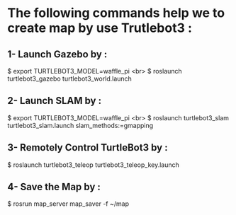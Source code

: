 # The following commands help we to create map by use Trutlebot3 :
## 1- Launch Gazebo by :
$ export TURTLEBOT3_MODEL=waffle_pi <br\>
$ roslaunch turtlebot3_gazebo turtlebot3_world.launch
## 2- Launch SLAM by :
$ export TURTLEBOT3_MODEL=waffle_pi <br\>
$ roslaunch turtlebot3_slam turtlebot3_slam.launch slam_methods:=gmapping
## 3- Remotely Control TurtleBot3 by :
$ roslaunch turtlebot3_teleop turtlebot3_teleop_key.launch
## 4- Save the Map by :
$ rosrun map_server map_saver -f ~/map

